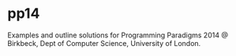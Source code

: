 pp14
====

Examples and outline solutions for Programming Paradigms 2014 @ Birkbeck, Dept of Computer Science, University of London.
